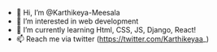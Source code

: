 - 👋 Hi, I’m @Karthikeya-Meesala
- 👀 I’m interested in web development
- 🌱 I’m currently learning Html, CSS, JS, Django, React!
- 📫 Reach me via twitter (https://twitter.com/Karthikeyaa_)

<!---
Karthikeya-Meesala/Karthikeya-Meesala is a ✨ special ✨ repository because its `README.md` (this file) appears on your GitHub profile.
You can click the Preview link to take a look at your changes.
--->
